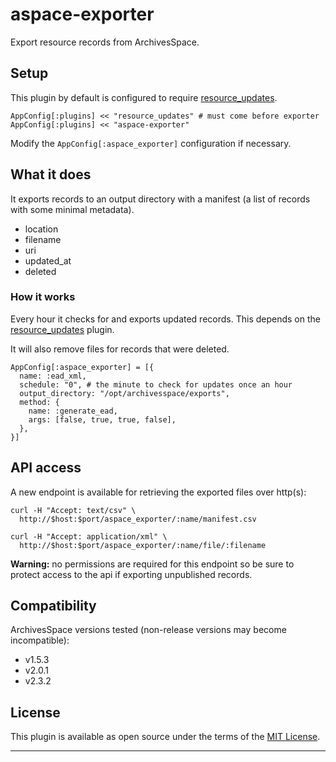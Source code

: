 # aspace-exporter

Export resource records from ArchivesSpace.

## Setup

This plugin by default is configured to require [resource_updates](https://github.com/lyrasis/resource_updates).

```
AppConfig[:plugins] << "resource_updates" # must come before exporter
AppConfig[:plugins] << "aspace-exporter"
```

Modify the `AppConfig[:aspace_exporter]` configuration if necessary.

## What it does

It exports records to an output directory with a manifest (a list of records with
some minimal metadata).

- location
- filename
- uri
- updated_at
- deleted

### How it works

Every hour it checks for and exports updated records. This depends on the
[resource_updates](https://github.com/lyrasis/resource_updates) plugin.

It will also remove files for records that were deleted.

```
AppConfig[:aspace_exporter] = [{
  name: :ead_xml,
  schedule: "0", # the minute to check for updates once an hour
  output_directory: "/opt/archivesspace/exports",
  method: {
    name: :generate_ead,
    args: [false, true, true, false],
  },
}]
```

## API access

A new endpoint is available for retrieving the exported files over http(s):

```
curl -H "Accept: text/csv" \
  http://$host:$port/aspace_exporter/:name/manifest.csv

curl -H "Accept: application/xml" \
  http://$host:$port/aspace_exporter/:name/file/:filename
```

**Warning:** no permissions are required for this endpoint so be sure to protect
access to the api if exporting unpublished records.

## Compatibility

ArchivesSpace versions tested (non-release versions may become incompatible):

- v1.5.3
- v2.0.1
- v2.3.2

## License

This plugin is available as open source under the terms of the
[MIT License](http://opensource.org/licenses/MIT).

---
